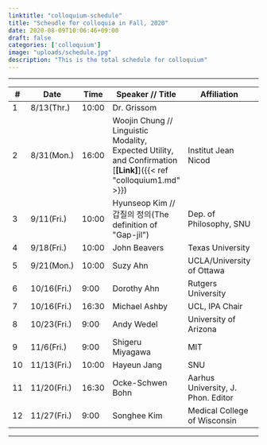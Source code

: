```yaml
---
linktitle: "colloquium-schedule"
title: "Scheudle for colloquia in Fall, 2020"
date: 2020-08-09T10:06:46+09:00
draft: false
categories: ['colloquium']
image: "uploads/schedule.jpg"
description: "This is the total schedule for colloquium"
---
```

***
| # | Date | Time | Speaker // Title | Affiliation | Type |
| --- | --- | --- | --- | ------- | --- |
| 1 | 8/13(Thr.) | 10:00 | Dr. Grissom |  | Online |
| 2 | 8/31(Mon.) | 16:00 | Woojin Chung // Linguistic Modality, Expected Utility, and Confirmation [**\[Link\]**]({{< ref "colloquium1.md" >}}) | Institut Jean Nicod | Offline |
| 3 | 9/11(Fri.) | 10:00 | Hyunseop Kim // 갑질의 정의(The definition of "Gap-jil") | Dep. of Philosophy, SNU | Offline |
| 4 | 9/18(Fri.) | 10:00 | John Beavers | Texas University | Online |
| 5 | 9/21(Mon.) | 10:00 | Suzy Ahn | UCLA/University of Ottawa | Online |
| 6 | 10/16(Fri.) | 9:00 | Dorothy Ahn | Rutgers University | Online |
| 7 | 10/16(Fri.) | 16:30 | Michael Ashby | UCL, IPA Chair | Online |
| 8 | 10/23(Fri.) | 9:00 | Andy Wedel | University of Arizona | Online |
| 9 | 11/6(Fri.) | 9:00 | Shigeru Miyagawa | MIT | Online |
| 10 | 11/13(Fri.) | 10:00 | Hayeun Jang | SNU | Offline |
| 11 | 11/20(Fri.) | 16:30 | Ocke-Schwen Bohn | Aarhus University, J. Phon. Editor | Online |
| 12 | 11/27(Fri.) | 9:00 | Songhee Kim | Medical College of Wisconsin | Offline |
***